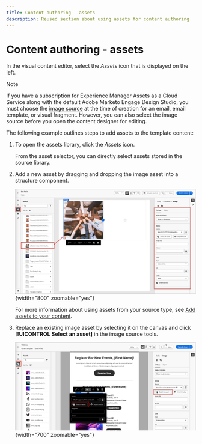 ```yaml
---
title: Content authoring - assets
description: Reused section about using assets for content authoring
---
```

# Content authoring - assets

In the visual content editor, select the _Assets_ icon that is displayed on the left. 

>[!NOTE]
>
>If you have a subscription for Experience Manager Assets as a Cloud Service along with the default Adobe Marketo Engage Design Studio, you must choose the [image source](../user/content/assets-overview.md#choose-an-asset-source) at the time of creation for an email, email template, or visual fragment. However, you can also select the image source before you open the content designer for editing.

The following example outlines steps to add assets to the template content:

1. To open the assets library, click the _Assets_ icon.

   From the asset selector, you can directly select assets stored in the source library.

1. Add a new asset by dragging and dropping the image asset into a structure component.

   ![Drag a Marketo Engage asset onto the canvas and adjust the settings](../assets/content-design-shared/content-design-add-asset.png){width="800" zoomable="yes"}

   For more information about using assets from your source type, see [Add assets to your content](../user/content/assets-overview.md#add-assets-to-your-content).

1. Replace an existing image asset by selecting it on the canvas and click **[!UICONTROL Select an asset]** in the image source tools.

   ![Select an asset from the source library](../assets/content-design-shared/visual-designer-select-an-asset.png){width="700" zoomable="yes"}
